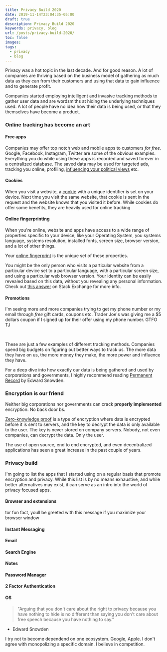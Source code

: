 ```yaml
---
title: Privacy Build 2020
date: 2019-11-14T23:04:35-05:00
draft: true
description: Privacy Build 2020
keywords: privacy, blog
url: /posts/privacy-build-2020/
toc: false
images:
tags:
  - privacy
  - blog
---
```


Privacy was a hot topic in the last decade. And for good reason. A lot of companies are thriving based on the business model of gathering as much data as they can from their customers and using that data to gain influence and to generate profit.

Companies started employing intelligent and invasive tracking methods to gather user data and are wordsmiths at hiding the underlying techniques used. A lot of people have no idea how their data is being used, or that they themselves have become a product.

### Online tracking has become an art

#### Free apps

Companies may offer top notch web and mobile apps to customers *for free*. Google, Facebook, Instagram, Twitter are some of the obvious examples. Everything you do while using these apps is recorded and saved forever in a centralized database. The saved data may be used for targeted ads, tracking you online, profiling, [influencing your political views](https://en.wikipedia.org/wiki/Facebook%E2%80%93Cambridge_Analytica_data_scandal) etc.

#### Cookies

When you visit a website, a [cookie](https://developer.mozilla.org/en-US/docs/Web/HTTP/Cookies) with a unique identifier is set on your device. Next time you visit the same website, that cookie is sent in the request and the website knows that you visited it before. While cookies do offer some benefits, they are heavily used for online tracking.

#### Online fingerprinting

When you're online, website and apps have access to a wide range of properties specific to your device, like your Operating System, you systems language, systems resolution, installed fonts, screen size, browser version, and a lot of other things.

Your [online fingerprint](https://pixelprivacy.com/resources/browser-fingerprinting/) is the unique set of these properties.

You might be the only person who visits a particular website from a particular device set to a particular language, with a particular screen size, and using a particular web browser version. Your identity can be easily revealed based on this data, without you revealing any personal information.  
Check out [this answer](https://meta.stackexchange.com/a/331963) on Stack Exchange for more info.

#### Promotions

I'm seeing more and more companies trying to get my phone number or my email through *free* gift cards, coupons etc. Trader Joe's was giving me a $5 dollars coupon if I signed up for their offer using my phone number. GTFO TJ

<br>

These are just a few examples of different tracking methods. Companies spend big budgets on figuring out better ways to track us. The more data they have on us, the more money they make, the more power and influence they have.

For a deep dive into how exactly our data is being gathered and used by corporations and governments, I highly recommend reading [Permanent Record](https://en.wikipedia.org/wiki/Permanent_Record_(autobiography)) by Edward Snowden.

### Encryption is our friend

Neither big corporations nor governments can crack **properly implemented** encryption. No back door bs.

[Zero-knowledge proof](https://en.m.wikipedia.org/wiki/Zero-knowledge_proof) is a type of encryption where data is encrypted before it is sent to servers, and the key to decrypt the data is only available to the user. The key is never stored on company servers. Nobody, not even companies, can decrypt the data. Only the user.

The use of open source, end to end encrypted, and even decentralized applications has seen a great increase in the past couple of years.

### Privacy build

I'm going to list the apps that I started using on a regular basis that promote encryption and privacy. While this list is by no means exhaustive, and while better alternatives may exist, it can serve as an intro into the world of privacy focused apps.

#### Browser and extensions
tor fun fact, youll be greeted with this message if you maximize your browser window

#### Instant Messaging

#### Email

#### Search Engine

#### Notes

#### Password Manager

#### 2 Factor Authentication

#### OS















> "Arguing that you don't care about the right to privacy because you have nothing to hide is no 
> different than saying you don't care about free speech because you have nothing to say." 

- Edward Snowden


I try not to become dependend on one ecosystem. Google, Apple. I don't agree with monopolizing a specific domain. I believe in competition.